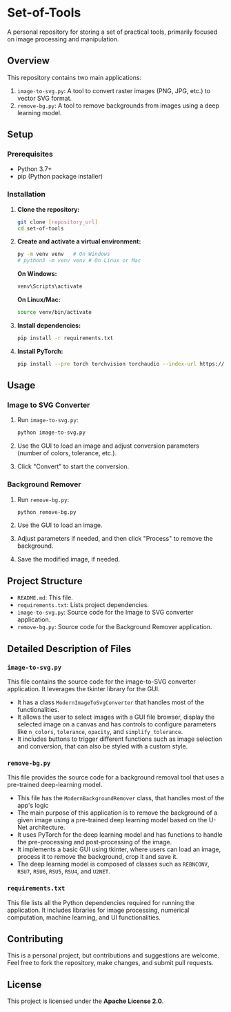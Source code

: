 # Set-of-Tools

A personal repository for storing a set of practical tools, primarily focused on image processing and manipulation.

## Overview

This repository contains two main applications:

1. `image-to-svg.py`: A tool to convert raster images (PNG, JPG, etc.) to vector SVG format.
2. `remove-bg.py`: A tool to remove backgrounds from images using a deep learning model.

## Setup

### Prerequisites

* Python 3.7+
* pip (Python package installer)

### Installation

1. **Clone the repository:**

    ```bash
    git clone [repository_url]
    cd set-of-tools
    ```

2. **Create and activate a virtual environment:**

    ```bash
    py -m venv venv   # On Windows
    # python3 -m venv venv # On Linux or Mac
    ```

    **On Windows:**

    ```bash
    venv\Scripts\activate
    ```

    **On Linux/Mac:**

    ```bash
    source venv/bin/activate
    ```

3. **Install dependencies:**

    ```bash
    pip install -r requirements.txt
    ```

4. **Install PyTorch:**

    ```bash
    pip install --pre torch torchvision torchaudio --index-url https://download.pytorch.org/whl/nightly/cpu
    ```

## Usage

### Image to SVG Converter

1. Run `image-to-svg.py`:

    ```bash
    python image-to-svg.py
    ```

2. Use the GUI to load an image and adjust conversion parameters (number of colors, tolerance, etc.).
3. Click "Convert" to start the conversion.

### Background Remover

1. Run `remove-bg.py`:

    ```bash
    python remove-bg.py
    ```

2. Use the GUI to load an image.
3. Adjust parameters if needed, and then click "Process" to remove the background.
4. Save the modified image, if needed.

## Project Structure

* `README.md`: This file.
* `requirements.txt`: Lists project dependencies.
* `image-to-svg.py`: Source code for the Image to SVG converter application.
* `remove-bg.py`: Source code for the Background Remover application.

## Detailed Description of Files

### `image-to-svg.py`

This file contains the source code for the image-to-SVG converter application. It leverages the tkinter library for the GUI.

* It has a class `ModernImageToSvgConverter` that handles most of the functionalities.
* It allows the user to select images with a GUI file browser, display the selected image on a canvas and has controls to configure parameters like `n_colors`, `tolerance`, `opacity`, and `simplify_tolerance`.
* It includes buttons to trigger different functions such as image selection and conversion, that can also be styled with a custom style.

### `remove-bg.py`

This file provides the source code for a background removal tool that uses a pre-trained deep-learning model.

* This file has the `ModernBackgroundRemover` class, that handles most of the app's logic
* The main purpose of this application is to remove the background of a given image using a pre-trained deep learning model based on the U-Net architecture.
* It uses PyTorch for the deep learning model and has functions to handle the pre-processing and post-processing of the image.
* It implements a basic GUI using tkinter, where users can load an image, process it to remove the background, crop it and save it.
* The deep learning model is composed of classes such as `REBNCONV`, `RSU7`, `RSU6`, `RSU5`, `RSU4`, and `U2NET`.

### `requirements.txt`

This file lists all the Python dependencies required for running the application. It includes libraries for image processing, numerical computation, machine learning, and UI functionalities.

## Contributing

This is a personal project, but contributions and suggestions are welcome. Feel free to fork the repository, make changes, and submit pull requests.

## License

This project is licensed under the **Apache License 2.0**.
